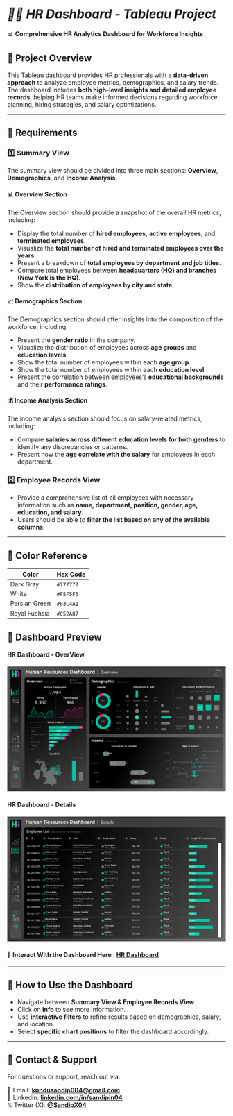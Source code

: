 # *🧑‍💼 HR Dashboard - Tableau Project*
📊 **Comprehensive HR Analytics Dashboard for Workforce Insights**  

## 📍 Project Overview
This Tableau dashboard provides HR professionals with a **data-driven approach** to analyze employee metrics, demographics, and salary trends. The dashboard includes **both high-level insights and detailed employee records**, helping HR teams make informed decisions regarding workforce planning, hiring strategies, and salary optimizations.  

---

## 📍 Requirements

### 1️⃣ Summary View
The summary view should be divided into three main sections: **Overview**, **Demographics**, and **Income Analysis**.

#### 📊 **Overview Section**
The Overview section should provide a snapshot of the overall HR metrics, including:
- Display the total number of **hired employees**, **active employees**, and **terminated employees**.  
- Visualize the **total number of hired and terminated employees over the years**.  
- Present a breakdown of **total employees by department and job titles**. 
- Compare total employees between **headquarters (HQ) and branches (New York is the HQ)**.
- Show the **distribution of employees by city and state**.  

#### 📈 **Demographics Section**
The Demographics section should offer insights into the composition of the workforce, including:
- Present the **gender ratio** in the company.  
- Visualize the distribution of employees across **age groups** and **education levels**.
- Show the total number of employees within each **age group**.
- Show the total number of employees within each **education level**.
- Present the correlation between employees’s **educational backgrounds** and their **performance ratings**.  

#### 💰 **Income Analysis Section**
The income analysis section should focus on salary-related metrics, including:
- Compare **salaries across different education levels for both genders** to identify any discrepancies or patterns.
- Present how the **age correlate with the salary** for employees in each department.

### 2️⃣ Employee Records View
- Provide a comprehensive list of all employees with necessary information such as **name, department, position, gender, age, education, and salary**.  
- Users should be able to **filter the list based on any of the available columns**.

---

## 🎨 Color Reference

| Color          | Hex Code  |
|----------------|-----------|
| Dark Gray      | `#777777` |
| White          | `#F5F5F5` |
| Persian Green  | `#03C4A1` |
| Royal Fuchsia  | `#C52A87` |

## 👀 Dashboard Preview
#### HR Dashboard - OverView
![**HR  Summary**](https://raw.githubusercontent.com/SandipGit04/Human-Resources-Dashboard/refs/heads/main/Dashboard%20Images/HR%20Overview.png)
#### HR Dashboard - Details
![**HR  Details**](https://raw.githubusercontent.com/SandipGit04/Human-Resources-Dashboard/refs/heads/main/Dashboard%20Images/HR%20Details.png)
#### 🔗 Interact With the Dashboard Here : [HR Dashboard](https://public.tableau.com/app/profile/sandip.kundu5209/viz/HRDashboard_17415918764130/HRSummary)

---

## 📌 How to Use the Dashboard
- Navigate between **Summary View & Employee Records View**.
- Click on **info** to see more information.
- Use **interactive filters** to refine results based on demographics, salary, and location.
- Select **specific chart positions** to filter the dashboard accordingly.
  
---

## 📱 Contact & Support
For questions or support, reach out via:

📩 Email: [**kundusandip004@gmail.com**](mailto:kundusandip004@gmail.com)  
🔗 LinkedIn: [**linkedin.com/in/sandipin04**](https://www.linkedin.com/in/sandipin04/)  
𝕏 Twitter (X): [**@SandipX04**](https://x.com/SandipX04)
